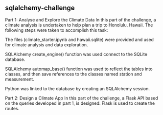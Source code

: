 ## sqlalchemy-challenge

Part 1: Analyse and Explore the Climate Data
In this part of the challenge, a climate analysis is undertaken to help plan a trip to Honolulu, Hawaii. The following steps were taken to accomplish this task:

The files (climate_starter.ipynb and hawaii.sqlite) were provided and used for climate analysis and data exploration.

SQLAlchemy create_engine() function was used connect to the SQLite database.

SQLAlchemy automap_base() function was used to reflect the tables into classes, and then save references to the classes named station and measurement.

Python was linked to the database by creating an SQLAlchemy session.

Part 2: Design a Climate App
In this part of the challenge, a Flask API based on the queries developed in part 1, is designed. Flask is used to create the routes.
